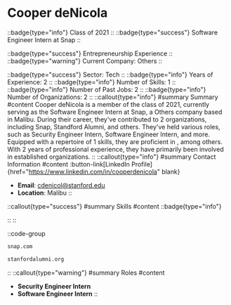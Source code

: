 # Cooper deNicola
::badge{type="info"}
Class of 2021
::
::badge{type="success"}
Software Engineer Intern at Snap
::

::badge{type="success"}
Entrepreneurship Experience
::
::badge{type="warning"}
Current Company: Others
::

::badge{type="success"}
Sector: Tech
::
::badge{type="info"}
Years of Experience: 2
::
::badge{type="info"}
Number of Skills: 1
::
::badge{type="info"}
Number of Past Jobs: 2
::
::badge{type="info"}
Number of Organizations: 2
::
::callout{type="info"}
#summary
Summary
#content
Cooper deNicola is a member of the class of 2021, currently serving as the Software Engineer Intern at Snap, a Others company based in Malibu. During their career, they've contributed to 2 organizations, including Snap, Standford Alumni, and others. They've held various roles, such as Security Engineer Intern, Software Engineer Intern, and more. Equipped with a repertoire of 1 skills, they are proficient in , among others.  With 2 years of professional experience, they have primarily been involved in established organizations.
::
::callout{type="info"}
#summary
Contact Information
#content
:button-link[LinkedIn Profile]{href="https://www.linkedin.com/in/cooperdenicola" blank}
- **Email**: cdenicol@stanford.edu
- **Location**: Malibu
::

::callout{type="success"}
#summary
Skills
#content
::badge{type="info"}

::
::

::code-group
```bash [Snap]
snap.com
```
```bash [Standford Alumni]
stanfordalumni.org
```
::
::callout{type="warning"}
#summary
Roles
#content
- **Security Engineer Intern**
- **Software Engineer Intern**
::

